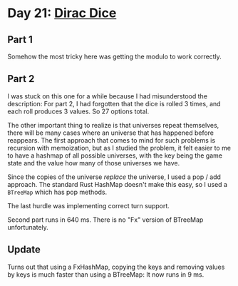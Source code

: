 # Day 21: [Dirac Dice](https://adventofcode.com/2021/day/21)

## Part 1

Somehow the most tricky here was getting the modulo to work correctly.

## Part 2

I was stuck on this one for a while because I had misunderstood the description: For part 2, I had forgotten that the dice is rolled 3 times, and each roll produces 3 values. So 27 options total.

The other important thing to realize is that universes repeat themselves, there will be many cases where an universe that has happened before reappears. The first approach that comes to mind for such problems is recursion with memoization, but as I studied the problem, it felt easier to me to have a hashmap of all possible universes, with the key being the game state and the value how many of those universes we have.

Since the copies of the universe *replace* the universe, I used a pop / add approach. The standard Rust HashMap doesn't make this easy, so I used a `BTreeMap` which has pop methods.

The last hurdle was implementing correct turn support.

Second part runs in 640 ms. There is no "Fx" version of BTreeMap unfortunately.

## Update

Turns out that using a FxHashMap, copying the keys and removing values by keys is much faster than using a BTreeMap: It now runs in 9 ms.